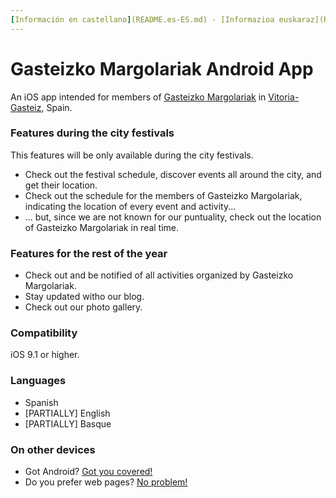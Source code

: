 ```yaml
---
[Información en castellano](README.es-ES.md) - [Informazioa euskaraz](README.es-EU.md)
---
```



# Gasteizko Margolariak Android App #

An iOS app intended for members of [Gasteizko Margolariak](https://margolariak.com/) in [Vitoria-Gasteiz](http://www.vitoria-gasteiz.org/), Spain.

### Features during the city festivals ###

This features will be only available during the city festivals.

* Check out the festival schedule, discover events all around the city, and get their location.
* Check out the schedule for the members of Gasteizko Margolariak, indicating the location of every event and activity...
* ... but, since we are not known for our puntuality, check out the location of Gasteizko Margolariak in real time.


### Features for the rest of the year ###

* Check out and be notified of all activities organized by Gasteizko Margolariak.
* Stay updated witho our blog.
* Check out our photo gallery.


### Compatibility ###

iOS 9.1 or higher.


### Languages ###

* Spanish
* [PARTIALLY] English
* [PARTIALLY] Basque


### On other devices ###

* Got Android? [Got you covered!](https://github.com/GasteizkoMargolariak/GasteizkoMargolariakApp) 
* Do you prefer web pages? [No problem!](https://github.com/GasteizkoMargolariak/GasteizkoMargolariakWeb)


